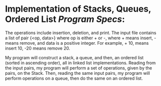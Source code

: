 # Implementation of Stacks, Queues, Ordered List *Program Specs*:

The operations include insertion, deletion, and print.
The input file contains a list of pair {<op, data>} where op is either + or -, where + means insert, - means remove, and data is a positive integer.
For example, + 10, means insert 10, -20 means remove 20.

My program will construct a stack, a queue, and then, an ordered list (sorted in ascending order), all in linked list implementations.
Reading from the input pairs, my program will perform a set of operations, given by the pairs, on the Stack. Then, reading the same input pairs, my program will perform operations on a queue, then do the same on an ordered list.

